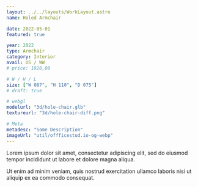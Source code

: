 ```yaml
---
layout: ../../layouts/WorkLayout.astro
name: Holed Armchair

date: 2022-05-01
featured: true

year: 2022
type: Armchair
category: Interior
avail: US / WW
# price: 1920,00

# W / H / L
size: ["W 087", "H 110", "D 075"]
# draft: true

# webgl
modelurl: "3d/hole-chair.glb"
textureurl: "3d/hole-chair-diff.png"

# Meta
metadesc: "Some Description"
imageUrl: "util/offficestud.io-og-webp"
---
```


Lorem ipsum dolor sit amet, consectetur adipiscing elit, sed do eiusmod tempor incididunt ut labore et dolore magna aliqua.

Ut enim ad minim veniam, quis nostrud exercitation ullamco laboris nisi ut aliquip ex ea commodo consequat.
